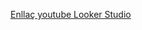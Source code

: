 [Enllaç youtube Looker Studio](https://youtube.com/playlist?list=PLb1Ovsa8zsbUMrH0stNeGKAG5fPFL5MbM&si=2GWJ6OGVJWPjr11O)
